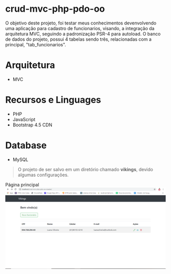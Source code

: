 # crud-mvc-php-pdo-oo
O objetivo deste projeto, foi testar meus conhecimentos devenvolvendo uma aplicação para cadastro de funcionarios, visando, a integração da arquitetura
 MVC, seguindo a padronização PSR-4 para autoload. 
O banco de dados do projeto, possui 4 tabelas sendo três, relacionadas com a principal, "tab_funcionarios".

# Arquitetura
- MVC

# Recursos e Linguages
- PHP
- JavaScript
- Bootstrap 4.5 CDN

# Database
- MySQL
> O projeto de ser salvo em um diretório chamado **vikings**, devido algumas configurações.

Página principal
![Página principal](https://github.com/cicerodevs/crud-mvc-php-pdo-oo/blob/master/public/images/vikings-cap.PNG)
